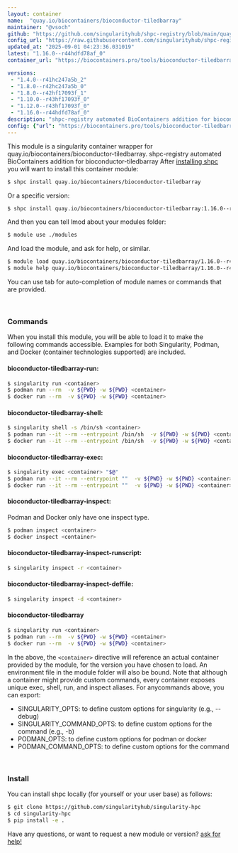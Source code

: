 ```yaml
---
layout: container
name:  "quay.io/biocontainers/bioconductor-tiledbarray"
maintainer: "@vsoch"
github: "https://github.com/singularityhub/shpc-registry/blob/main/quay.io/biocontainers/bioconductor-tiledbarray/container.yaml"
config_url: "https://raw.githubusercontent.com/singularityhub/shpc-registry/main/quay.io/biocontainers/bioconductor-tiledbarray/container.yaml"
updated_at: "2025-09-01 04:23:36.031019"
latest: "1.16.0--r44hdfd78af_0"
container_url: "https://biocontainers.pro/tools/bioconductor-tiledbarray"

versions:
 - "1.4.0--r41hc247a5b_2"
 - "1.8.0--r42hc247a5b_0"
 - "1.8.0--r42hf17093f_1"
 - "1.10.0--r43hf17093f_0"
 - "1.12.0--r43hf17093f_0"
 - "1.16.0--r44hdfd78af_0"
description: "shpc-registry automated BioContainers addition for bioconductor-tiledbarray"
config: {"url": "https://biocontainers.pro/tools/bioconductor-tiledbarray", "maintainer": "@vsoch", "description": "shpc-registry automated BioContainers addition for bioconductor-tiledbarray", "latest": {"1.16.0--r44hdfd78af_0": "sha256:df02d38eb0343b989b2801439c8d6f9c609c3118f315d95d1480dff2c87ed881"}, "tags": {"1.4.0--r41hc247a5b_2": "sha256:5a7cbb1f90694692d64a10f12cf77762a619dbdda3b385c5ad91d9e3c2aed411", "1.8.0--r42hc247a5b_0": "sha256:141df3ec85aafeefb4d5424a55eb1b357f0774da9825d393eb41d9adf0fb84ce", "1.8.0--r42hf17093f_1": "sha256:83557add720beccc17449460405ec1d5edf426924505b7a664af9c420c1f4a2d", "1.10.0--r43hf17093f_0": "sha256:4045f094603c67f0dcc67e1b6cd436a20282c1fd4f89cc84ab1dab5767b9c05d", "1.12.0--r43hf17093f_0": "sha256:d3fd603123f7dcee971b807924aff7335730ef06fd55415d2f4ac411d7db983c", "1.16.0--r44hdfd78af_0": "sha256:df02d38eb0343b989b2801439c8d6f9c609c3118f315d95d1480dff2c87ed881"}, "docker": "quay.io/biocontainers/bioconductor-tiledbarray"}
---
```


This module is a singularity container wrapper for quay.io/biocontainers/bioconductor-tiledbarray.
shpc-registry automated BioContainers addition for bioconductor-tiledbarray
After [installing shpc](#install) you will want to install this container module:


```bash
$ shpc install quay.io/biocontainers/bioconductor-tiledbarray
```

Or a specific version:

```bash
$ shpc install quay.io/biocontainers/bioconductor-tiledbarray:1.16.0--r44hdfd78af_0
```

And then you can tell lmod about your modules folder:

```bash
$ module use ./modules
```

And load the module, and ask for help, or similar.

```bash
$ module load quay.io/biocontainers/bioconductor-tiledbarray/1.16.0--r44hdfd78af_0
$ module help quay.io/biocontainers/bioconductor-tiledbarray/1.16.0--r44hdfd78af_0
```

You can use tab for auto-completion of module names or commands that are provided.

<br>

### Commands

When you install this module, you will be able to load it to make the following commands accessible.
Examples for both Singularity, Podman, and Docker (container technologies supported) are included.

#### bioconductor-tiledbarray-run:

```bash
$ singularity run <container>
$ podman run --rm  -v ${PWD} -w ${PWD} <container>
$ docker run --rm  -v ${PWD} -w ${PWD} <container>
```

#### bioconductor-tiledbarray-shell:

```bash
$ singularity shell -s /bin/sh <container>
$ podman run --it --rm --entrypoint /bin/sh  -v ${PWD} -w ${PWD} <container>
$ docker run --it --rm --entrypoint /bin/sh  -v ${PWD} -w ${PWD} <container>
```

#### bioconductor-tiledbarray-exec:

```bash
$ singularity exec <container> "$@"
$ podman run --it --rm --entrypoint ""  -v ${PWD} -w ${PWD} <container> "$@"
$ docker run --it --rm --entrypoint ""  -v ${PWD} -w ${PWD} <container> "$@"
```

#### bioconductor-tiledbarray-inspect:

Podman and Docker only have one inspect type.

```bash
$ podman inspect <container>
$ docker inspect <container>
```

#### bioconductor-tiledbarray-inspect-runscript:

```bash
$ singularity inspect -r <container>
```

#### bioconductor-tiledbarray-inspect-deffile:

```bash
$ singularity inspect -d <container>
```



#### bioconductor-tiledbarray

```bash
$ singularity run <container>
$ podman run --rm  -v ${PWD} -w ${PWD} <container>
$ docker run --rm  -v ${PWD} -w ${PWD} <container>
```


In the above, the `<container>` directive will reference an actual container provided
by the module, for the version you have chosen to load. An environment file in the
module folder will also be bound. Note that although a container
might provide custom commands, every container exposes unique exec, shell, run, and
inspect aliases. For anycommands above, you can export:

 - SINGULARITY_OPTS: to define custom options for singularity (e.g., --debug)
 - SINGULARITY_COMMAND_OPTS: to define custom options for the command (e.g., -b)
 - PODMAN_OPTS: to define custom options for podman or docker
 - PODMAN_COMMAND_OPTS: to define custom options for the command

<br>

### Install

You can install shpc locally (for yourself or your user base) as follows:

```bash
$ git clone https://github.com/singularityhub/singularity-hpc
$ cd singularity-hpc
$ pip install -e .
```

Have any questions, or want to request a new module or version? [ask for help!](https://github.com/singularityhub/singularity-hpc/issues)